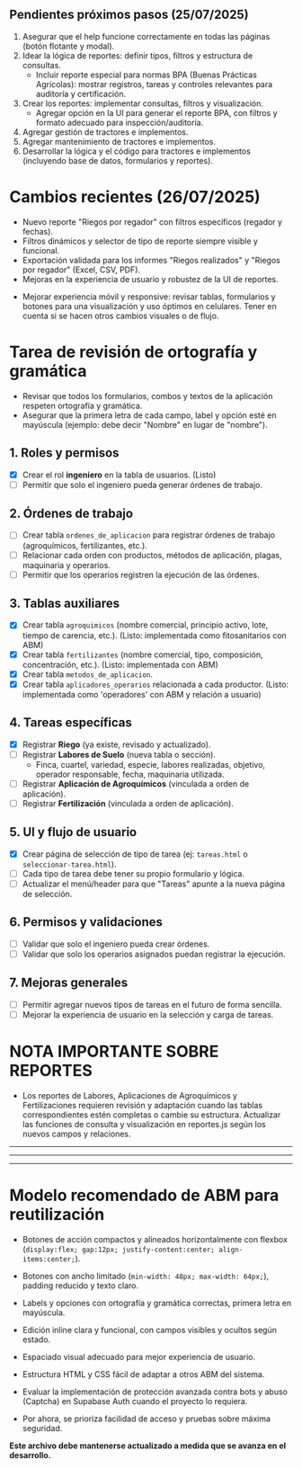## Pendientes próximos pasos (25/07/2025)

1. Asegurar que el help funcione correctamente en todas las páginas (botón flotante y modal).
2. Idear la lógica de reportes: definir tipos, filtros y estructura de consultas.
   - Incluir reporte especial para normas BPA (Buenas Prácticas Agrícolas): mostrar registros, tareas y controles relevantes para auditoría y certificación.
3. Crear los reportes: implementar consultas, filtros y visualización.
   - Agregar opción en la UI para generar el reporte BPA, con filtros y formato adecuado para inspección/auditoría.
4. Agregar gestión de tractores e implementos.
5. Agregar mantenimiento de tractores e implementos.
6. Desarrollar la lógica y el código para tractores e implementos (incluyendo base de datos, formularios y reportes).

# Cambios recientes (26/07/2025)
- Nuevo reporte "Riegos por regador" con filtros específicos (regador y fechas).
- Filtros dinámicos y selector de tipo de reporte siempre visible y funcional.
- Exportación validada para los informes "Riegos realizados" y "Riegos por regador" (Excel, CSV, PDF).
- Mejoras en la experiencia de usuario y robustez de la UI de reportes.

* Mejorar experiencia móvil y responsive: revisar tablas, formularios y botones para una visualización y uso óptimos en celulares. Tener en cuenta si se hacen otros cambios visuales o de flujo.

# Tarea de revisión de ortografía y gramática
- Revisar que todos los formularios, combos y textos de la aplicación respeten ortografía y gramática.
- Asegurar que la primera letra de cada campo, label y opción esté en mayúscula (ejemplo: debe decir "Nombre" en lugar de "nombre").

## 1. Roles y permisos
- [x] Crear el rol **ingeniero** en la tabla de usuarios. (Listo)
- [ ] Permitir que solo el ingeniero pueda generar órdenes de trabajo.

## 2. Órdenes de trabajo
- [ ] Crear tabla `ordenes_de_aplicacion` para registrar órdenes de trabajo (agroquímicos, fertilizantes, etc.).
- [ ] Relacionar cada orden con productos, métodos de aplicación, plagas, maquinaria y operarios.
- [ ] Permitir que los operarios registren la ejecución de las órdenes.

## 3. Tablas auxiliares
- [x] Crear tabla `agroquimicos` (nombre comercial, principio activo, lote, tiempo de carencia, etc.). (Listo: implementada como fitosanitarios con ABM)
- [x] Crear tabla `fertilizantes` (nombre comercial, tipo, composición, concentración, etc.). (Listo: implementada con ABM)
- [x] Crear tabla `metodos_de_aplicacion`.
- [x] Crear tabla `aplicadores_operarios` relacionada a cada productor. (Listo: implementada como 'operadores' con ABM y relación a usuario)

## 4. Tareas específicas
- [x] Registrar **Riego** (ya existe, revisado y actualizado).
- [ ] Registrar **Labores de Suelo** (nueva tabla o sección).
    - Finca, cuartel, variedad, especie, labores realizadas, objetivo, operador responsable, fecha, maquinaria utilizada.
- [ ] Registrar **Aplicación de Agroquímicos** (vinculada a orden de aplicación).
- [ ] Registrar **Fertilización** (vinculada a orden de aplicación).

## 5. UI y flujo de usuario
- [x] Crear página de selección de tipo de tarea (ej: `tareas.html` o `seleccionar-tarea.html`).
- [ ] Cada tipo de tarea debe tener su propio formulario y lógica.
- [ ] Actualizar el menú/header para que "Tareas" apunte a la nueva página de selección.

## 6. Permisos y validaciones
- [ ] Validar que solo el ingeniero pueda crear órdenes.
- [ ] Validar que solo los operarios asignados puedan registrar la ejecución.

## 7. Mejoras generales
- [ ] Permitir agregar nuevos tipos de tareas en el futuro de forma sencilla.
- [ ] Mejorar la experiencia de usuario en la selección y carga de tareas.

# NOTA IMPORTANTE SOBRE REPORTES
- Los reportes de Labores, Aplicaciones de Agroquímicos y Fertilizaciones requieren revisión y adaptación cuando las tablas correspondientes estén completas o cambie su estructura. Actualizar las funciones de consulta y visualización en reportes.js según los nuevos campos y relaciones.

---


---

---

# Modelo recomendado de ABM para reutilización
- Botones de acción compactos y alineados horizontalmente con flexbox (`display:flex; gap:12px; justify-content:center; align-items:center;`).
- Botones con ancho limitado (`min-width: 48px; max-width: 64px;`), padding reducido y texto claro.
- Labels y opciones con ortografía y gramática correctas, primera letra en mayúscula.
- Edición inline clara y funcional, con campos visibles y ocultos según estado.
- Espaciado visual adecuado para mejor experiencia de usuario.
- Estructura HTML y CSS fácil de adaptar a otros ABM del sistema.

- Evaluar la implementación de protección avanzada contra bots y abuso (Captcha) en Supabase Auth cuando el proyecto lo requiera.
- Por ahora, se prioriza facilidad de acceso y pruebas sobre máxima seguridad.

**Este archivo debe mantenerse actualizado a medida que se avanza en el desarrollo.**